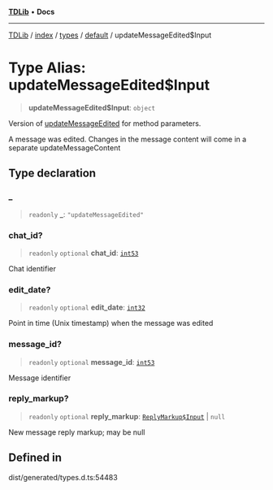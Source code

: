 [**TDLib**](../../../../../../README.md) • **Docs**

***

[TDLib](../../../../../../modules.md) / [index](../../../../../README.md) / [types](../../../README.md) / [default](../README.md) / updateMessageEdited$Input

# Type Alias: updateMessageEdited$Input

> **updateMessageEdited$Input**: `object`

Version of [updateMessageEdited](updateMessageEdited.md) for method parameters.

A message was edited. Changes in the message content will come in a separate updateMessageContent

## Type declaration

### \_

> `readonly` **\_**: `"updateMessageEdited"`

### chat\_id?

> `readonly` `optional` **chat\_id**: [`int53`](int53.md)

Chat identifier

### edit\_date?

> `readonly` `optional` **edit\_date**: [`int32`](int32.md)

Point in time (Unix timestamp) when the message was edited

### message\_id?

> `readonly` `optional` **message\_id**: [`int53`](int53.md)

Message identifier

### reply\_markup?

> `readonly` `optional` **reply\_markup**: [`ReplyMarkup$Input`](ReplyMarkup$Input.md) \| `null`

New message reply markup; may be null

## Defined in

dist/generated/types.d.ts:54483
